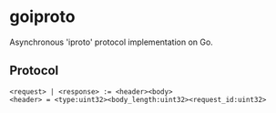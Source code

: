# goiproto

Asynchronous 'iproto' protocol implementation on Go.       

## Protocol

```
<request> | <response> := <header><body>
<header> = <type:uint32><body_length:uint32><request_id:uint32>
```
